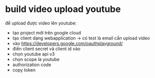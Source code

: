 # build video upload youtube

để upload được video lên youtube:
- tạo project mới trên google cloud
- tạo client dạng webapplication -> có test là email cần upload video
- vào https://developers.google.com/oauthplayground/
- điền client secret và client id vào
- chọn youtube api v3
- chọn scope là youtube
- authorization code
- copy token